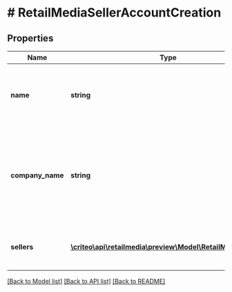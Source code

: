 # # RetailMediaSellerAccountCreation

## Properties

Name | Type | Description | Notes
------------ | ------------- | ------------- | -------------
**name** | **string** | the name of the account, must be unique across all accounts | [optional]
**company_name** | **string** | Display name for reporting the owning entity of ads for the Digital Services Act in the European Union | [optional]
**sellers** | [**\criteo\api\retailmedia\preview\Model\RetailMediaSeller[]**](RetailMediaSeller.md) | list of sellers to associate to the new account | [optional]

[[Back to Model list]](../../README.md#models) [[Back to API list]](../../README.md#endpoints) [[Back to README]](../../README.md)
